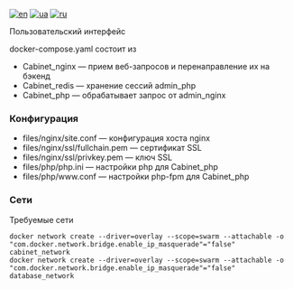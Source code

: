 [![en](https://img.shields.io/badge/lang-en-red.svg)](README.md)
[![ua](https://img.shields.io/badge/lang-ua-yellow.svg)](README.ua.md)
[![ru](https://img.shields.io/badge/lang-ru-blue.svg)](README.ru.md)

Пользовательский интерфейс

docker-compose.yaml состоит из
  + Cabinet_nginx — прием веб-запросов и перенаправление их на бэкенд
  + Cabinet_redis — хранение сессий admin_php
  + Cabinet_php — обрабатывает запрос от admin_nginx

### Конфигурация
  + files/nginx/site.conf — конфигурация хоста nginx
  + files/nginx/ssl/fullchain.pem — сертификат SSL
  + files/nginx/ssl/privkey.pem — ключ SSL
  + files/php/php.ini — настройки php для Cabinet_php
  + files/php/www<span>.conf — настройки php-fpm для Cabinet_php

### Сети

Требуемые сети

```
docker network create --driver=overlay --scope=swarm --attachable -o "com.docker.network.bridge.enable_ip_masquerade"="false" cabinet_network
docker network create --driver=overlay --scope=swarm --attachable -o "com.docker.network.bridge.enable_ip_masquerade"="false" database_network
```